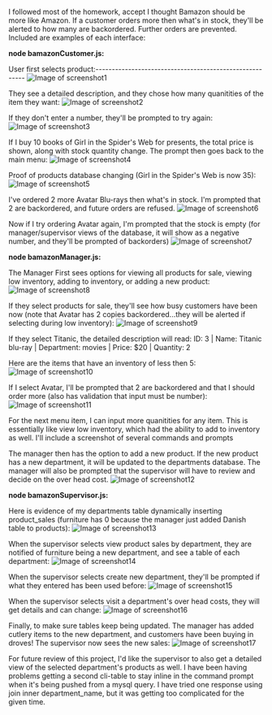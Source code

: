 I followed most of the homework, accept I thought Bamazon should be more like Amazon.  If a customer orders more then what's in stock, they'll be alerted to how many are backordered.  Further orders are prevented.  Included are examples of each interface:

**node bamazonCustomer.js:**

User first selects product:--------------------------------------------------------
![Image of screenshot1](/images/01.jpg)

They see a detailed description, and they chose how many quanitities of the item they want:
![Image of screenshot2](/images/02.jpg)

If they don't enter a number, they'll be prompted to try again:
![Image of screenshot3](/images/03.jpg)

If I buy 10 books of Girl in the Spider's Web for presents, the total price is shown, along with stock quantity change.  The prompt then goes back to the main menu:
![Image of screenshot4](/images/04.jpg)

Proof of products database changing (Girl in the Spider's Web is now 35):
![Image of screenshot5](/images/05.jpg)

I've ordered 2 more Avatar Blu-rays then what's in stock.  I'm prompted that 2 are backordered, and future orders are refused.
![Image of screenshot6](/images/06.jpg)

Now if I try ordering Avatar again, I'm prompted that the stock is empty (for manager/supervisor views of the database, it will show as a negative number, and they'll be prompted of backorders)
![Image of screenshot7](/images/07.jpg)

**node bamazonManager.js:**

The Manager First sees options for viewing all products for sale, viewing low inventory, adding to inventory, or adding a new product:
![Image of screenshot8](/images/08.jpg)

If they select products for sale, they'll see how busy customers have been now (note that Avatar has 2 copies backordered...they will be alerted if selecting during low inventory):
![Image of screenshot9](/images/09.jpg)

If they select Titanic, the detailed description will read:
ID: 3 | Name: Titanic blu-ray | Department: movies | Price: $20 | Quantity: 2

Here are the items that have an inventory of less then 5:
![Image of screenshot10](/images/10.jpg)

If I select Avatar, I'll be prompted that 2 are backordered and that I should order more (also has validation that input must be number):
![Image of screenshot11](/images/11.jpg)

For the next menu item, I can input more quanitities for any item.  This is essentially like view low inventory, which had the ability to add to inventory as well.  I'll include a screenshot of several commands and prompts

The manager then has the option to add a new product.  If the new product has a new department, it will be updated to the departments database.  The manager will also be prompted that the supervisor will have to review and decide on the over head cost.
![Image of screenshot12](/images/12.jpg)

**node bamazonSupervisor.js:**

Here is evidence of my departments table dynamically inserting product_sales (furniture has 0 because the manager just added Danish table to products):
![Image of screenshot13](/images/13.jpg)

When the supervisor selects view product sales by department, they are notified of furniture being a new department, and see a table of each department:
![Image of screenshot14](/images/14.jpg)

When the supervisor selects create new department, they'll be prompted if what they entered has been used before:
![Image of screenshot15](/images/15.jpg)

When the supervisor selects visit a department's over head costs, they will get details and can change:
![Image of screenshot16](/images/16.jpg)

Finally, to make sure tables keep being updated.  The manager has added cutlery items to the new department, and customers have been buying in droves!  The supervisor now sees the new sales:
![Image of screenshot17](/images/17.jpg)

For future review of this project, I'd like the supervisor to also get a detailed view of the selected department's products as well.  I have been having problems getting a second cli-table to stay inline in the command prompt when it's being pushed from a mysql query.  I have tried one response using join inner department_name, but it was getting too complicated for the given time.

